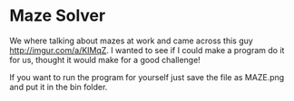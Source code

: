 # Maze Solver

We where talking about mazes at work and came across this guy http://imgur.com/a/KIMqZ.
I wanted to see if I could make a program do it for us, thought it would make for a good challenge!

If you want to run the program for yourself just save the file as MAZE.png and put it in the bin folder.